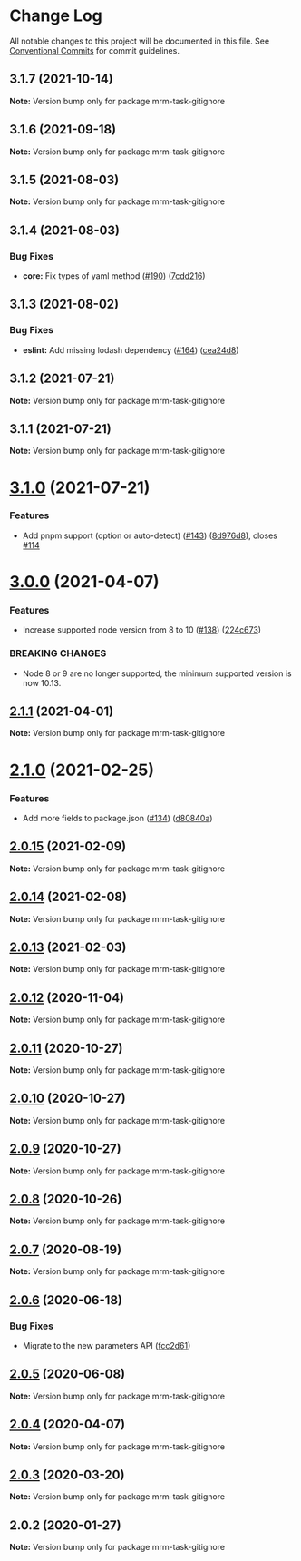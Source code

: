 # Change Log

All notable changes to this project will be documented in this file.
See [Conventional Commits](https://conventionalcommits.org) for commit guidelines.

## 3.1.7 (2021-10-14)

**Note:** Version bump only for package mrm-task-gitignore





## 3.1.6 (2021-09-18)

**Note:** Version bump only for package mrm-task-gitignore





## 3.1.5 (2021-08-03)

**Note:** Version bump only for package mrm-task-gitignore





## 3.1.4 (2021-08-03)


### Bug Fixes

* **core:** Fix types of yaml method ([#190](https://github.com/sapegin/mrm/issues/190)) ([7cdd216](https://github.com/sapegin/mrm/commit/7cdd216681155e44a3d17f4d734a2d6f91fede4c))





## 3.1.3 (2021-08-02)


### Bug Fixes

* **eslint:** Add missing lodash dependency ([#164](https://github.com/sapegin/mrm/issues/164)) ([cea24d8](https://github.com/sapegin/mrm/commit/cea24d80d031c835519db595a3da6a16556be28f))





## 3.1.2 (2021-07-21)

**Note:** Version bump only for package mrm-task-gitignore





## 3.1.1 (2021-07-21)

**Note:** Version bump only for package mrm-task-gitignore





# [3.1.0](https://github.com/sapegin/mrm/compare/mrm-task-gitignore@3.0.0...mrm-task-gitignore@3.1.0) (2021-07-21)


### Features

* Add pnpm support (option or auto-detect) ([#143](https://github.com/sapegin/mrm/issues/143)) ([8d976d8](https://github.com/sapegin/mrm/commit/8d976d89a8c184e183edb96d281af0a823530010)), closes [#114](https://github.com/sapegin/mrm/issues/114)





# [3.0.0](https://github.com/sapegin/mrm/compare/mrm-task-gitignore@2.1.1...mrm-task-gitignore@3.0.0) (2021-04-07)


### Features

* Increase supported node version from 8 to 10 ([#138](https://github.com/sapegin/mrm/issues/138)) ([224c673](https://github.com/sapegin/mrm/commit/224c67332ee71b9e275dbea1435cd9088852ff6f))


### BREAKING CHANGES

* Node 8 or 9 are no longer supported, the minimum supported version is now 10.13.





## [2.1.1](https://github.com/sapegin/mrm/compare/mrm-task-gitignore@2.1.0...mrm-task-gitignore@2.1.1) (2021-04-01)

**Note:** Version bump only for package mrm-task-gitignore





# [2.1.0](https://github.com/sapegin/mrm/compare/mrm-task-gitignore@2.0.15...mrm-task-gitignore@2.1.0) (2021-02-25)


### Features

* Add more fields to package.json ([#134](https://github.com/sapegin/mrm/issues/134)) ([d80840a](https://github.com/sapegin/mrm/commit/d80840a5e771976ef38cdf8a3b535a412e1097f6))





## [2.0.15](https://github.com/sapegin/mrm/compare/mrm-task-gitignore@2.0.14...mrm-task-gitignore@2.0.15) (2021-02-09)

**Note:** Version bump only for package mrm-task-gitignore





## [2.0.14](https://github.com/sapegin/mrm/compare/mrm-task-gitignore@2.0.13...mrm-task-gitignore@2.0.14) (2021-02-08)

**Note:** Version bump only for package mrm-task-gitignore





## [2.0.13](https://github.com/sapegin/mrm/compare/mrm-task-gitignore@2.0.12...mrm-task-gitignore@2.0.13) (2021-02-03)

**Note:** Version bump only for package mrm-task-gitignore





## [2.0.12](https://github.com/sapegin/mrm/compare/mrm-task-gitignore@2.0.11...mrm-task-gitignore@2.0.12) (2020-11-04)

**Note:** Version bump only for package mrm-task-gitignore





## [2.0.11](https://github.com/sapegin/mrm/compare/mrm-task-gitignore@2.0.10...mrm-task-gitignore@2.0.11) (2020-10-27)

**Note:** Version bump only for package mrm-task-gitignore





## [2.0.10](https://github.com/sapegin/mrm/compare/mrm-task-gitignore@2.0.9...mrm-task-gitignore@2.0.10) (2020-10-27)

**Note:** Version bump only for package mrm-task-gitignore





## [2.0.9](https://github.com/sapegin/mrm/compare/mrm-task-gitignore@2.0.8...mrm-task-gitignore@2.0.9) (2020-10-27)

**Note:** Version bump only for package mrm-task-gitignore





## [2.0.8](https://github.com/sapegin/mrm/compare/mrm-task-gitignore@2.0.7...mrm-task-gitignore@2.0.8) (2020-10-26)

**Note:** Version bump only for package mrm-task-gitignore





## [2.0.7](https://github.com/sapegin/mrm/compare/mrm-task-gitignore@2.0.6...mrm-task-gitignore@2.0.7) (2020-08-19)

**Note:** Version bump only for package mrm-task-gitignore





## [2.0.6](https://github.com/sapegin/mrm/compare/mrm-task-gitignore@2.0.5...mrm-task-gitignore@2.0.6) (2020-06-18)


### Bug Fixes

* Migrate to the new parameters API ([fcc2d61](https://github.com/sapegin/mrm/commit/fcc2d61be7ec720b0cd4c45e3cb65c6f543a45fb))





## [2.0.5](https://github.com/sapegin/mrm/compare/mrm-task-gitignore@2.0.4...mrm-task-gitignore@2.0.5) (2020-06-08)

**Note:** Version bump only for package mrm-task-gitignore





## [2.0.4](https://github.com/sapegin/mrm/compare/mrm-task-gitignore@2.0.3...mrm-task-gitignore@2.0.4) (2020-04-07)

**Note:** Version bump only for package mrm-task-gitignore





## [2.0.3](https://github.com/sapegin/mrm/compare/mrm-task-gitignore@2.0.2...mrm-task-gitignore@2.0.3) (2020-03-20)

**Note:** Version bump only for package mrm-task-gitignore





## 2.0.2 (2020-01-27)

**Note:** Version bump only for package mrm-task-gitignore
